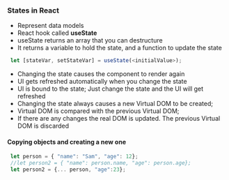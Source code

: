 ### States in React

* Represent data models
* React hook called **useState**
* useState returns an array that you can destructure
* It returns a variable to hold the state, and a function to update the state

``` javascript
 let [stateVar, setStateVar] = useState(<initialValue>);
```

* Changing the state causes the component to render again
* UI gets refreshed automatically when you change the state
* UI is bound to the state; Just change the state and the UI will get refreshed 
* Changing the state always causes a new Virtual DOM to be created; 
* Virtual DOM is compared with the previous Virtual DOM;
* If there are any changes the real DOM is updated. The previous Virtual DOM is discarded

#### Copying objects and creating a new one

``` javascript
 let person = { "name": "Sam", "age": 12};
 //let person2 = { "name": person.name, "age": person.age};
 let person2 = {... person, "age":23};
```

